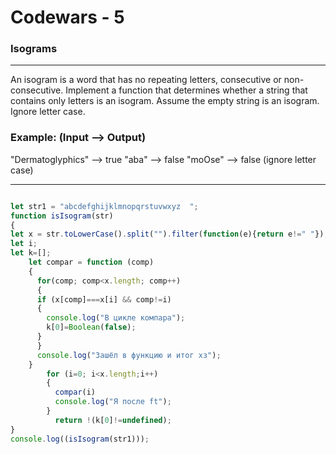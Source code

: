 # Codewars - 5
### Isograms
---


An isogram is a word that has no repeating letters, consecutive or non-consecutive. Implement a function that determines whether a string that contains only letters is an isogram. Assume the empty string is an isogram. Ignore letter case.

### Example: (Input --> Output)

"Dermatoglyphics" --> true
"aba" --> false
"moOse" --> false (ignore letter case)


---
```javascript

let str1 = "abcdefghijklmnopqrstuvwxyz  ";
function isIsogram(str)
{
let x = str.toLowerCase().split("").filter(function(e){return e!=" "});  // массив всего отфильтровал на пробелы - их терь нету в х
let i;
let k=[];
    let compar = function (comp)
    { 
      for(comp; comp<x.length; comp++)
      {
      if (x[comp]===x[i] && comp!=i) 
      {
        console.log("В цикле компара");
        k[0]=Boolean(false);
      }
      }
      console.log("Зашёл в функцию и итог хз");
    }
        for (i=0; i<x.length;i++)
        {
          compar(i)
          console.log("Я после ft");
        }     
          return !(k[0]!=undefined);
}
console.log((isIsogram(str1)));

```
